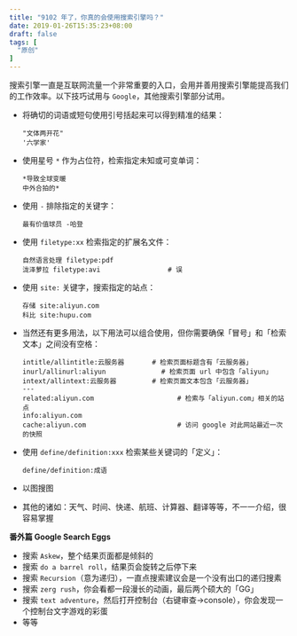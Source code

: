 ```yaml
---
title: "9102 年了，你真的会使用搜索引擎吗？"
date: 2019-01-26T15:35:23+08:00
draft: false
tags: [
  "原创"
]
---
```


搜索引擎一直是互联网流量一个非常重要的入口，会用并善用搜索引擎能提高我们的工作效率。以下技巧试用与 `Google`，其他搜索引擎部分试用。

<!--more-->

* 将确切的词语或短句使用引号括起来可以得到精准的结果：

  ```
  "文体两开花"
  '六学家'
  ```

* 使用星号 `*` 作为占位符，检索指定未知或可变单词：

  ```
  *导致全球变暖
  中外合拍的*
  ```

* 使用 `-` 排除指定的关键字：

  ```
  最有价值球员 -哈登
  ```

* 使用 `filetype:xx` 检索指定的扩展名文件：

  ```
  自然语言处理 filetype:pdf
  泷泽萝拉 filetype:avi					# 误
  ```

* 使用 `site:` 关键字，搜索指定的站点：

  ```
  存储 site:aliyun.com
  科比 site:hupu.com
  ```

* 当然还有更多用法，以下用法可以组合使用，但你需要确保「冒号」和「检索文本」之间没有空格：

  ```
  intitle/allintitle:云服务器		# 检索页面标题含有「云服务器」
  inurl/allinurl:aliyun 			 # 检索页面 url 中包含「aliyun」
  intext/allintext:云服务器			# 检索页面文本包含「云服务器」
  ---
  related:aliyun.com					 # 检索与「aliyun.com」相关的站点
  info:aliyun.com
  cache:aliyun.com						 # 访问 google 对此网站最近一次的快照
  ```

* 使用 `define/definition:xxx` 检索某些关键词的「定义」：

  ```
  define/definition:成语
  ```

* 以图搜图
* 其他的诸如：天气、时间、快递、航班、计算器、翻译等等，不一一介绍，很容易掌握



**番外篇 Google Search Eggs**

* 搜索 `Askew`，整个结果页面都是倾斜的
* 搜索 `do a barrel roll`，结果页会旋转之后停下来
* 搜索 `Recursion`（意为递归），一直点搜索建议会是一个没有出口的递归搜素
* 搜索 `zerg rush`，你会看都一段漫长的动画，最后两个硕大的「GG」
* 搜索 `text adventure`，然后打开控制台（右键审查->console），你会发现一个控制台文字游戏的彩蛋
* 等等

